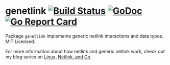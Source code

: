genetlink [![Build Status](https://travis-ci.org/mdlayher/genetlink.svg?branch=master)](https://travis-ci.org/mdlayher/genetlink) [![GoDoc](https://godoc.org/github.com/mdlayher/genetlink?status.svg)](https://godoc.org/github.com/mdlayher/genetlink) [![Go Report Card](https://goreportcard.com/badge/github.com/mdlayher/genetlink)](https://goreportcard.com/report/github.com/mdlayher/genetlink)
=========

Package `genetlink` implements generic netlink interactions and data types.
MIT Licensed.

For more information about how netlink and generic netlink work,
check out my blog series on [Linux, Netlink, and Go](https://medium.com/@mdlayher/linux-netlink-and-go-part-1-netlink-4781aaeeaca8).